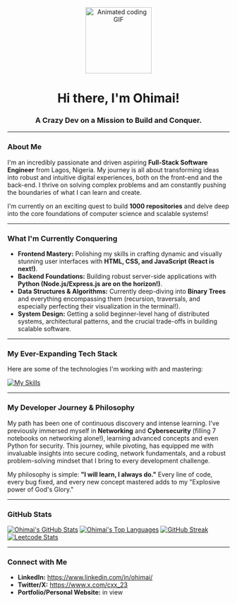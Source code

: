 <div align="center">
  <img src="https://media.giphy.com/media/v1.Y2lkPWVjZjA1ZTQ3aTllNTF5YTRyMzRxMW9rMXlhdnRpMXR0Y2M0ajVvZW83YTJscXh1NiZlcD12MV9naWZzX3NlYXJjaCZjdD1n/3orif3JBZETeKS2xZC/giphy.gif" width="150" height="150" alt="Animated coding GIF" />
  <h1>Hi there, I'm Ohimai!</h1>
  <p><h3>A Crazy Dev on a Mission to Build and Conquer.</h3></p>
</div>

---

### About Me

I'm an incredibly passionate and driven aspiring **Full-Stack Software Engineer** from Lagos, Nigeria. My journey is all about transforming ideas into robust and intuitive digital experiences, both on the front-end and the back-end. I thrive on solving complex problems and am constantly pushing the boundaries of what I can learn and create.

I'm currently on an exciting quest to build **1000 repositories** and delve deep into the core foundations of computer science and scalable systems!

---

### What I'm Currently Conquering

* **Frontend Mastery:** Polishing my skills in crafting dynamic and visually stunning user interfaces with **HTML, CSS, and JavaScript (React is next!)**.
* **Backend Foundations:** Building robust server-side applications with **Python (Node.js/Express.js are on the horizon!)**.
* **Data Structures & Algorithms:** Currently deep-diving into **Binary Trees** and everything encompassing them (recursion, traversals, and especially perfecting their visualization in the terminal!).
* **System Design:** Getting a solid beginner-level hang of distributed systems, architectural patterns, and the crucial trade-offs in building scalable software.

---

### My Ever-Expanding Tech Stack

Here are some of the technologies I'm working with and mastering:

[![My Skills](https://skillicons.dev/icons?i=html,css,js,python,git,github,vscode,linux,figma,mongodb,nodejs,express,sql)](https://skillicons.dev)

---

### My Developer Journey & Philosophy

My path has been one of continuous discovery and intense learning. I've previously immersed myself in **Networking** and **Cybersecurity** (filling 7 notebooks on networking alone!), learning advanced concepts and even Python for security. This journey, while pivoting, has equipped me with invaluable insights into secure coding, network fundamentals, and a robust problem-solving mindset that I bring to every development challenge.

My philosophy is simple: **"I will learn, I always do."** Every line of code, every bug fixed, and every new concept mastered adds to my "Explosive power of God's Glory."

---

### GitHub Stats 

[![Ohimai's GitHub Stats](https://github-readme-stats.vercel.app/api?username=ohis-coder&show_icons=true&theme=dark&include_all_commits=true&count_private=true)](https://github.com/anuraghazra/github-readme-stats)
[![Ohimai's Top Languages](https://github-readme-stats.vercel.app/api/top-langs/?username=ohis-coder&layout=compact&theme=dark)](https://github.com/anuraghazra/github-readme-stats)
[![GitHub Streak](https://streak-stats.demolab.com/?user=ohis-coder)](https://git.io/streak-stats)
[![Leetcode Stats](https://leetcode-stats-six.vercel.app/?username=Ohimai_&theme=dark)](https://leetcode.com/Ohimai_)

---

### Connect with Me

* **LinkedIn:** https://www.linkedin.com/in/ohimai/
* **Twitter/X:** https://www.x.com/cxx_23
* **Portfolio/Personal Website:** in view
